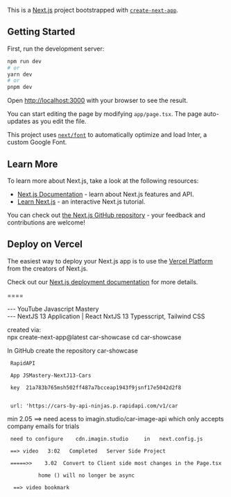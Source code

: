 This is a [Next.js](https://nextjs.org/) project bootstrapped with [`create-next-app`](https://github.com/vercel/next.js/tree/canary/packages/create-next-app).

## Getting Started

First, run the development server:

```bash
npm run dev
# or
yarn dev
# or
pnpm dev
```

Open [http://localhost:3000](http://localhost:3000) with your browser to see the result.

You can start editing the page by modifying `app/page.tsx`. The page auto-updates as you edit the file.

This project uses [`next/font`](https://nextjs.org/docs/basic-features/font-optimization) to automatically optimize and load Inter, a custom Google Font.

## Learn More

To learn more about Next.js, take a look at the following resources:

- [Next.js Documentation](https://nextjs.org/docs) - learn about Next.js features and API.
- [Learn Next.js](https://nextjs.org/learn) - an interactive Next.js tutorial.

You can check out [the Next.js GitHub repository](https://github.com/vercel/next.js/) - your feedback and contributions are welcome!

## Deploy on Vercel

The easiest way to deploy your Next.js app is to use the [Vercel Platform](https://vercel.com/new?utm_medium=default-template&filter=next.js&utm_source=create-next-app&utm_campaign=create-next-app-readme) from the creators of Next.js.

Check out our [Next.js deployment documentation](https://nextjs.org/docs/deployment) for more details.


====

---  YouTube  Javascript Mastery      
---         NextJS 13 Application | React NxtJS 13 Typesscript, Tailwind CSS


created via:  
                npx create-next-app@latest  car-showcase
                 cd car-showcase


In GitHub create the repository  car-showcase
     

     RapidAPI

     App JSMastery-NextJ13-Cars
     
     key  21a783b765msh502ff487a7bcceap1943f9jsnf17e5042d2f8

     
     url: 'https://cars-by-api-ninjas.p.rapidapi.com/v1/car

min 2.05   ==>  need acess to  imagin.studio/car-image-api
    which only accepts company emails for trials


     need to configure    cdn.imagin.studio     in   next.config.js

     ==> video   3:02   Completed   Server Side Project

     =====>>    3.02  Convert to Client side most changes in the Page.tsx

              home () will no longer be async
              
      ==> video bookmark  
      